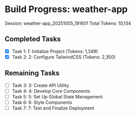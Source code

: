# Build Progress: weather-app
Session: weather-app_20251005_191601
Total Tokens: 10,134

## Completed Tasks
- [x] Task 1: 1: Initialize Project (Tokens: 1,349)
- [x] Task 2: 2: Configure TailwindCSS (Tokens: 2,350)

## Remaining Tasks
- [ ] Task 3: 3: Create API Utility
- [ ] Task 4: 4: Develop Core Components
- [ ] Task 5: 5: Set Up Global State Management
- [ ] Task 6: 6: Style Components
- [ ] Task 7: 7: Test and Finalize Deployment
